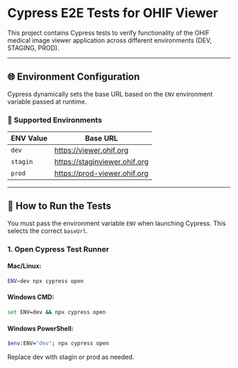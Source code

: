 # Cypress E2E Tests for OHIF Viewer

This project contains Cypress tests to verify functionality of the OHIF medical image viewer application across different environments (DEV, STAGING, PROD).

---

## 🌐 Environment Configuration

Cypress dynamically sets the base URL based on the `ENV` environment variable passed at runtime.

### 🔧 Supported Environments

| ENV Value | Base URL                          |
|-----------|-----------------------------------|
| `dev`     | https://viewer.ohif.org           |
| `stagin`  | https://staginviewer.ohif.org     |
| `prod`    | https://prod-viewer.ohif.org      |

---

## 🚀 How to Run the Tests

You must pass the environment variable `ENV` when launching Cypress. This selects the correct `baseUrl`.

### 1. Open Cypress Test Runner

#### Mac/Linux:
```bash
ENV=dev npx cypress open
```

#### Windows CMD:
```bash
set ENV=dev && npx cypress open
```

#### Windows PowerShell:
```bash
$env:ENV="dev"; npx cypress open
```
Replace dev with stagin or prod as needed.